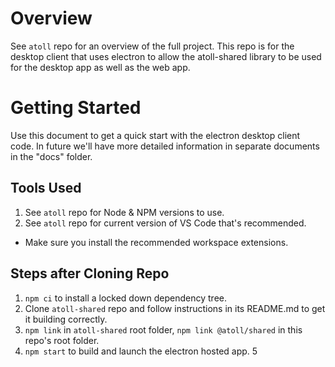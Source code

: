 Overview
========

See `atoll` repo for an overview of the full project.  This repo is for the desktop client that
uses electron to allow the atoll-shared library to be used for the desktop app as well as the
web app.

Getting Started
===============

Use this document to get a quick start with the electron desktop client code.  In future
we'll have more detailed information in separate documents in the "docs" folder.

Tools Used
----------

1. See `atoll` repo for Node & NPM versions to use.
2. See `atoll` repo for current version of VS Code that's recommended.
  - Make sure you install the recommended workspace extensions.

Steps after Cloning Repo
------------------------

1. `npm ci` to install a locked down dependency tree.
2. Clone `atoll-shared` repo and follow instructions in its README.md to get it building correctly.
3. `npm link` in `atoll-shared` root folder, `npm link @atoll/shared` in this repo's root folder.
4. `npm start` to build and launch the electron hosted app.
5